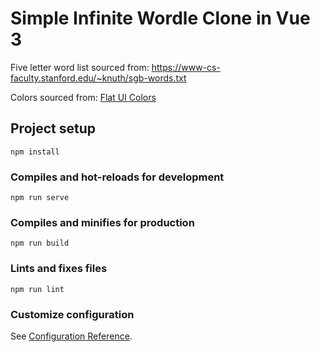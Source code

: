 # Simple Infinite Wordle Clone in Vue 3

Five letter word list sourced from: https://www-cs-faculty.stanford.edu/~knuth/sgb-words.txt

Colors sourced from: [Flat UI Colors](https://flatuicolors.com/)

## Project setup
```
npm install
```

### Compiles and hot-reloads for development
```
npm run serve
```

### Compiles and minifies for production
```
npm run build
```

### Lints and fixes files
```
npm run lint
```

### Customize configuration
See [Configuration Reference](https://cli.vuejs.org/config/).
